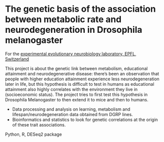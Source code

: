 # The genetic basis of the association between metabolic rate and neurodegeneration in Drosophila melanogaster

For the [experimental evolutionary neurobiology laboratory, EPFL, Switzerland](https://www.jaksiclab.com/)

This project is about the genetic link between metabolism, educational attainment and neurodegenerative disease: there’s been an observation that people with higher education attainment experience less neurodegeneration later in life, but this hypothesis is difficult to test in humans as educational attainment also highly correlates with the environment they live in (socioeconomic status). The project tries to first test this hypothesis in Drosophila Melanogaster to then extend it to mice and then to humans.

- Data processing and analysis on learning, metabolism and lifespan/neurodegeneration data obtained from DGRP lines. 
- Bioinformatics and statistics to look for genetic correlations at the origin of these trait associations.

Python, R, DESeq2 package
